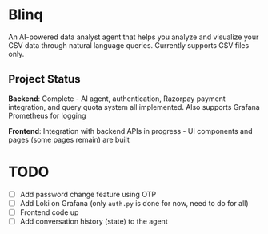 # Blinq

An AI-powered data analyst agent that helps you analyze and visualize your CSV data through natural language queries. Currently supports CSV files only.

## Project Status

**Backend**: Complete - AI agent, authentication, Razorpay payment integration, and query quota system all implemented. Also supports Grafana Prometheus for logging

**Frontend**: Integration with backend APIs in progress - UI components and pages (some pages remain) are built

# TODO
- [ ] Add password change feature using OTP
- [ ] Add Loki on Grafana (only `auth.py` is done for now, need to do for all)
- [ ] Frontend code up
- [ ] Add conversation history (state) to the agent
